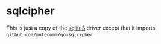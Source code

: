 # sqlcipher

This is just a copy of the [sqlite3](https://github.com/craftfoundry/migrate/blob/master/database/sqlite3) driver except that it imports `github.com/mutecomm/go-sqlcipher`.

